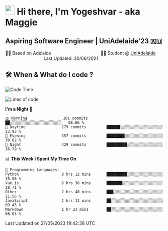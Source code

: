 <h1><img src="https://emojis.slackmojis.com/emojis/images/1531849430/4246/blob-sunglasses.gif?1531849430" width="30"/> Hi there, I'm Yogeshvar - aka Maggie</h1>

## Aspiring Software Engineer | UniAdelaide'23 🇦🇺  
🏂🏻  Based on Adelaide &nbsp;&nbsp;&nbsp;&nbsp;&nbsp;&nbsp;&nbsp;&nbsp;&nbsp;&nbsp;&nbsp;&nbsp;&nbsp;&nbsp;&nbsp;&nbsp;&nbsp;&nbsp;&nbsp;&nbsp;&nbsp;&nbsp;&nbsp;&nbsp;&nbsp;&nbsp;&nbsp;&nbsp;&nbsp;&nbsp;&nbsp;&nbsp;&nbsp;&nbsp;&nbsp;&nbsp;&nbsp;&nbsp;&nbsp;👨‍💻 Student @ [UniAdelaide](https://www.adelaide.edu.au)   &nbsp;&nbsp;&nbsp;&nbsp;&nbsp;&nbsp;&nbsp;&nbsp;&nbsp;&nbsp;&nbsp;&nbsp;&nbsp;&nbsp;&nbsp;&nbsp;&nbsp;&nbsp;&nbsp;&nbsp;&nbsp;&nbsp;&nbsp;&nbsp;&nbsp;&nbsp;&nbsp;&nbsp;&nbsp;&nbsp;&nbsp;Last Updated: 30/06/2021

## 🛠 When & What do I code ?  

<!--START_SECTION:waka-->
![Code Time](http://img.shields.io/badge/Code%20Time-2%2C204%20hrs%2058%20mins-blue)

![Lines of code](https://img.shields.io/badge/From%20Hello%20World%20I%27ve%20Written-3.9%20million%20lines%20of%20code-blue)

**I'm a Night 🦉** 

```text
🌞 Morning                101 commits         ██░░░░░░░░░░░░░░░░░░░░░░░   08.66 % 
🌆 Daytime                279 commits         ██████░░░░░░░░░░░░░░░░░░░   23.93 % 
🌃 Evening                357 commits         ████████░░░░░░░░░░░░░░░░░   30.62 % 
🌙 Night                  429 commits         █████████░░░░░░░░░░░░░░░░   36.79 % 
```


📊 **This Week I Spent My Time On** 

```text
💬 Programming Languages: 
Python                   8 hrs 12 mins       █████████░░░░░░░░░░░░░░░░   35.56 % 
Vue.js                   6 hrs 38 mins       ███████░░░░░░░░░░░░░░░░░░   28.71 % 
Other                    2 hrs 40 mins       ███░░░░░░░░░░░░░░░░░░░░░░   11.56 % 
JavaScript               2 hrs 11 mins       ██░░░░░░░░░░░░░░░░░░░░░░░   09.45 % 
Markdown                 1 hr 23 mins        ██░░░░░░░░░░░░░░░░░░░░░░░   06.03 % 
```


 Last Updated on 27/05/2023 19:42:38 UTC
<!--END_SECTION:waka-->
